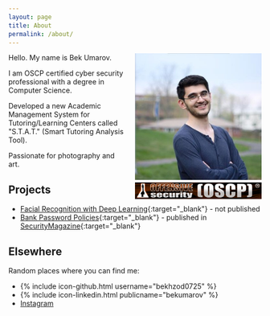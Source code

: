 ```yaml
---
layout: page
title: About
permalink: /about/
---
```


<img src="/assets/me.jpg" width="50%" align="right" style="margin-left: 20px"/>

<img src="/assets/offsecoscp.png" width="50%" align="right" style="margin-left: 20px; margin-top: 5px;" />

Hello. My name is Bek Umarov. 

I am OSCP certified cyber security professional with a degree in Computer Science. 

Developed a new Academic Management System for Tutoring/Learning Centers called "S.T.A.T." (Smart Tutoring Analysis Tool).

Passionate for photography and art.

## Projects
- [Facial Recognition with Deep Learning](/assets/facial_recognition_paper.pdf){:target="_blank"} - not published
- [Bank Password Policies](http://www.unhcfreg.com/#!PasWoRd-eSaMe-Pa-Gaining-access-to-your-bank-account-with-multiple-passwords-impacts-350-million-customers/c5rt/56d5ce580cf2cacdc4211df9){:target="_blank"} - published in [SecurityMagazine](https://www.securitymagazine.com/articles/86965-research-finds-bank-password-policies-often-weak){:target="_blank"}

## Elsewhere

Random places where you can find me:

- {% include icon-github.html username="bekhzod0725" %}
- {% include icon-linkedin.html publicname="bekumarov" %}
- [Instagram](http://instagram.com/theimpaler0725)

